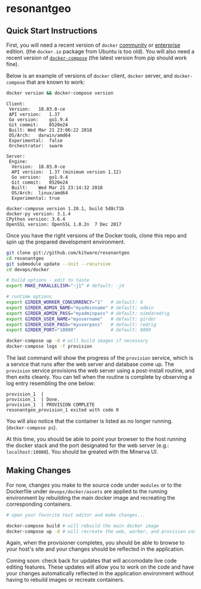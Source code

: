 # resonantgeo

## Quick Start Instructions

First, you will need a recent version of `docker`
[community](https://www.docker.com/community-edition) or
[enterprise](https://www.docker.com/enterprise-edition) edition.  (the
`docker.io` package from Ubuntu is too old).  You will also need a recent
version of [`docker-compose`](https://docs.docker.com/compose/install/) (the
latest version from pip should work fine).

Below is an example of versions of `docker` client, `docker` server, and
`docker-compose` that are known to work:

```bash
docker version && docker-compose version
```
```
Client:
 Version:	18.03.0-ce
 API version:	1.37
 Go version:	go1.9.4
 Git commit:	0520e24
 Built:	Wed Mar 21 23:06:22 2018
 OS/Arch:	darwin/amd64
 Experimental:	false
 Orchestrator:	swarm

Server:
 Engine:
  Version:	18.03.0-ce
  API version:	1.37 (minimum version 1.12)
  Go version:	go1.9.4
  Git commit:	0520e24
  Built:	Wed Mar 21 23:14:32 2018
  OS/Arch:	linux/amd64
  Experimental:	true

docker-compose version 1.20.1, build 5d8c71b
docker-py version: 3.1.4
CPython version: 3.6.4
OpenSSL version: OpenSSL 1.0.2n  7 Dec 2017
```

Once you have the right versions of the Docker tools, clone this repo and spin
up the prepared development environment.

```bash
git clone git://github.com/kitware/resonantgeo
cd resonantgeo
git submodule update --init --recursive
cd devops/docker

# build options - edit to taste
export MAKE_PARALLELISM="-j1" # default: -j4

# runtime options
export GIRDER_WORKER_CONCURRENCY="1"   # default: 4
export GIRDER_ADMIN_NAME="myadminname" # default: admin
export GIRDER_ADMIN_PASS="myadminpass" # default: nimdaredrig
export GIRDER_USER_NAME="myusername"   # default: girder
export GIRDER_USER_PASS="myuserpass"   # default: redrig
export GIRDER_PORT="10080"             # default: 8080

docker-compose up -d # will build images if necessary
docker-compose logs -f provision
```

The last command will show the progress of the `provision` service, which is a
service that runs after the web server and database come up.  The `provision`
service provisions the web server using a post-install routine, and then exits
cleanly.  You can tell when the routine is complete by observing a log entry
resembling the one below:

```
provision_1  |
provision_1  | Done.
provision_1  | PROVISION COMPLETE
resonantgeo_provision_1 exited with code 0
```

You will also notice that the container is listed as no longer running.
(`docker-compose ps`).

At this time, you should be able to point your browser to the host running the
docker stack and the port designated for the web server
(e.g.: `localhost:10080`).  You should be greated with the Minerva UI.

## Making Changes

For now, changes you make to the source code under `modules` or to the
Dockerfile under `devops/docker/assets` are applied to the running environment
by rebuilding the main docker image and recreating the corresponding containers.

```bash
# open your favorite text editor and make changes...

docker-compose build # will rebuild the main docker image
docker-compose up -d # will recreate the web, worker, and provision containers.
```

Again, when the provisioner completes, you should be able to browse to your
host's site and your changes should be reflected in the application.

Coming soon: check back for updates that will accomodate live code editing
features.  These updates will allow you to work on the code and have your
changes automatically reflected in the application environment without having to
rebuild images or recreate containers.
